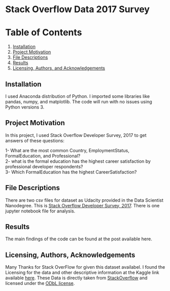 # Stack Overflow Data 2017 Survey

# Table of Contents
1. [Installation](#installation)
2. [Project Motivation](#project-motivation)
3. [File Descriptions](#file-descriptions)
4. [Results](#results)
5. [Licensing, Authors, and Acknowledgements](#licensing,-authors,-and-acknowledgements)

## Installation
I used Anaconda distribution of Python. I imported some libraries like pandas, numpy, and matplotlib. The code will run with no issues using Python versions 3.

## Project Motivation
In this project, I used Stack Overflow Developer Survey, 2017 to get answers of these questions:<br>

1- What are the most common Country, EmploymentStatus, FormalEducation, and Professional?<br>
2- what is the formal education has the highest career satisfaction by professional developer respondents?<br>
3- Which FormalEducation has the highest CareerSatisfaction? <br>

## File Descriptions
There are two csv files for dataset as Udacity provided in the Data Scientist Nanodegree. This is [Stack Overflow Developer Survey, 2017](https://www.kaggle.com/stackoverflow/so-survey-2017#survey_results_public.csv). There is one jupyter notebook file for analysis.

## Results
The main findings of the code can be found at the post available here.

## Licensing, Authors, Acknowledgements
Many Thanks for Stack OverFlow for given this dataset availabel. I found the Licensing for the data and other descriptive information at the Kaggle link available [here](https://www.kaggle.com/stackoverflow/so-survey-2017#survey_results_public.csv). These Data is directly taken from [StackOverflow](https://insights.stackoverflow.com/survey/) and licensed under the [ODbL license](https://opendatacommons.org/licenses/odbl/1.0/).
